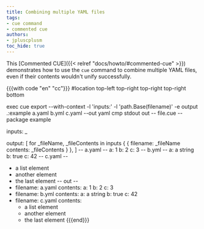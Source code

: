 ```yaml
---
title: Combining multiple YAML files
tags:
- cue command
- commented cue
authors:
- jpluscplusm
toc_hide: true
---
```


This [Commented CUE]({{< relref "docs/howto/#commented-cue" >}}) demonstrates
how to use the `cue` command to combine multiple YAML files, even if their
contents wouldn't unify successfully.

{{{with code "en" "cc"}}}
#location top-left top-right top-right top-right bottom

exec cue export --with-context -l 'inputs:' -l 'path.Base(filename)' -e output .:example a.yaml b.yml c.yaml --out yaml
cmp stdout out
-- file.cue --
package example

inputs: _

output: [
	for _fileName, _fileContents in inputs {
		{
			filename: _fileName
			contents: _fileContents
		}
	},
]
-- a.yaml --
a: 1
b: 2
c: 3
-- b.yml --
a: a string
b: true
c: 42
-- c.yaml --
- a list element
- another element
- the last element
-- out --
- filename: a.yaml
  contents:
    a: 1
    b: 2
    c: 3
- filename: b.yml
  contents:
    a: a string
    b: true
    c: 42
- filename: c.yaml
  contents:
    - a list element
    - another element
    - the last element
{{{end}}}
